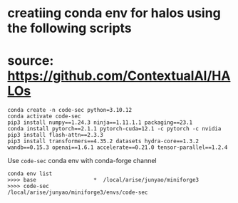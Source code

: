 # creatiing conda env for halos using the following scripts
# source: https://github.com/ContextualAI/HALOs

```
conda create -n code-sec python=3.10.12
conda activate code-sec
pip3 install numpy==1.24.3 ninja==1.11.1.1 packaging==23.1 
conda install pytorch==2.1.1 pytorch-cuda=12.1 -c pytorch -c nvidia
pip3 install flash-attn==2.3.3 
pip3 install transformers==4.35.2 datasets hydra-core==1.3.2 wandb==0.15.3 openai==1.6.1 accelerate==0.21.0 tensor-parallel==1.2.4
```

Use `code-sec` conda env with conda-forge channel
```
conda env list
>>>> base                  *  /local/arise/junyao/miniforge3
>>>> code-sec                 /local/arise/junyao/miniforge3/envs/code-sec
```
